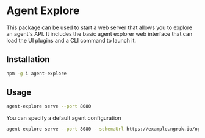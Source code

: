 # Agent Explore

This package can be used to start a web server that allows you to explore an agent's API.
It includes the basic agent explorer web interface that can load the UI plugins and a CLI command to launch it.

## Installation

```bash
npm -g i agent-explore
```

## Usage

```bash
agent-explore serve --port 8080
```

You can specify a default agent configuration

```bash
agent-explore serve --port 8080 --schemaUrl https://example.ngrok.io/open-api.json --apiKey test123 --name Agent
```

